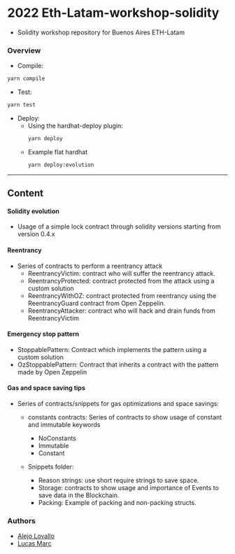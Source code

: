 # 2022 Eth-Latam-workshop-solidity

- Solidity workshop repository for Buenos Aires ETH-Latam

### Overview

- Compile:

```bash
yarn compile
```

- Test:

```bash
yarn test
```

- Deploy:
  - Using the hardhat-deploy plugin:
    ```bash
    yarn deploy
    ```
  - Example flat hardhat
    ```bash
    yarn deploy:evolution
    ```

---

## Content

#### Solidity evolution

- Usage of a simple lock contract through solidity versions starting from version 0.4.x

#### Reentrancy

- Series of contracts to perform a reentrancy attack
  - ReentrancyVictim: contract who will suffer the reentrancy attack.
  - ReentrancyProtected: contract protected from the attack using a custom solution
  - ReentrancyWithOZ: contract protected from reentrancy using the ReentrancyGuard contract from Open Zeppelin.
  - ReentrancyAttacker: contract who will hack and drain funds from ReentrancyVictim

#### Emergency stop pattern

- StoppablePattern: Contract which implements the pattern using a custom solution
- OzStoppablePattern: Contract that inherits a contract with the pattern made by Open Zeppelin

#### Gas and space saving tips

- Series of contracts/snippets for gas optimizations and space savings:

  - constants contracts: Series of contracts to show usage of constant and immutable keywords

    - NoConstants
    - Immutable
    - Constant

  - Snippets folder:
    - Reason strings: use short require strings to save space.
    - Storage: contracts to show usage and importance of Events to save data in the Blockchain.
    - Packing: Example of packing and non-packing structs.

### Authors

- [Alejo Lovallo](https://github.com/AlejoLovallo)
- [Lucas Marc](https://github.com/lucas-marc)
